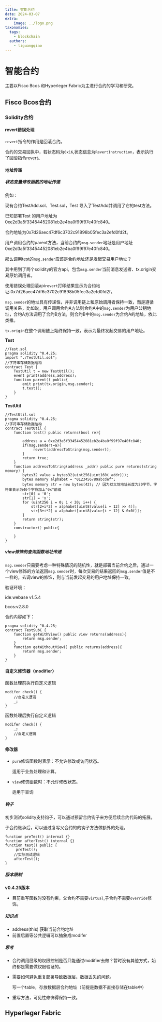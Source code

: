 ```yaml
---
title: 智能合约
date: 2024-03-07
extra:
    image: ../logo.png
taxonomies:
  tags:
    - blockchain
  authors:
    - liguangqiao
---
```


# 智能合约

主要以Fisco Bcos 和Hyperleger Fabric为主进行合约的学习和研究。

## Fisco Bcos合约

### Solidity合约

#### revert错误处理

`revert`指令的作用是回滚合约。

合约的交易回执中，若状态码为`0x16`,状态信息为`RevertInstruction`，表示执行了回滚指令revert。

#### 地址传递

##### 状态变量修改函数的地址传递

例如：

现有合约TestAdd.sol、Test.sol，Test 导入了TestAdd并调用了它的test方法。

已知部署Test 的用户地址为0xe2d3a5f33454452081eb2e4ba0f99f97e40fc840。

合约地址为0x7d26aec47df6c3702c91898b05fec3a2efd0fd2f。

用户调用合约的parent方法，当前合约的`msg.sender`地址是用户地址0xe2d3a5f33454452081eb2e4ba0f99f97e40fc840。

那么调用test的`msg.sender`应该是合约地址还是发起交易用户地址？

其中用到了两个solidity的官方api，包含`msg.sender`当前消息发送者、tx.origin交易原始调用者。

使用错误处理回滚api`revert`打印结果显示为合约地址:0x7d26aec47df6c3702c91898b05fec3a2efd0fd2f。

`msg.sender`的地址具有传递性，并非调用链上和原始调用者保持一致，而是遵循调用关系，比如说，用户调用合约A方法则合约A中的`msg.sender`为用户公钥地址，合约A方法调用了合约B方法，则合约B中的`msg.sender`为合约A的地址，依此类推。

`tx.origin`在整个调用链上始终保持一致，表示为最终发起交易的用户地址。

**Test**

```solidity
//Test.sol
pragma solidity ^0.4.25;
import "./TestUtil.sol";
//字符串存储数据结构
contract Test {
    TestUtil t = new TestUtil();
    event print(address,address);
    function parent() public{
        emit print(tx.origin,msg.sender);
        t.test();
    }
}
```

**TestUtil**

```solidity
//TestUtil.sol
pragma solidity ^0.4.25;
//字符串存储数据结构
contract TestUtil {
    function test() public returns(bool re){
        
        address a = 0xe2d3a5f33454452081eb2e4ba0f99f97e40fc840;
        if(msg.sender!=a){
             revert(addressToString(msg.sender));
        }
        return true;
    }
    function addressToString(address _addr) public pure returns(string memory) {
        bytes32 value = bytes32(uint256(uint160(_addr)));
        bytes memory alphabet = "0123456789abcdef";
        bytes memory str = new bytes(42); // 因为以太坊地址长度为20字节，字符串表示为40个字符加上"0x"前缀
        str[0] = '0';
        str[1] = 'x';
        for (uint256 i = 0; i < 20; i++) {
            str[2+i*2] = alphabet[uint8(value[i + 12] >> 4)];
            str[3+i*2] = alphabet[uint8(value[i + 12] & 0x0f)];
        }
        return string(str);
    }
    constructor() public{
        
    }
}
```

##### view修饰的查询函数地址传递

`msg.sender`只需要考虑一种特殊情况的随机性，就是部署当前合约之后，通过一个view修饰的方法返回`msg.sender`时，每次交易的结果返回的`msg.sender`值是不一样的。去调view的修饰，则与当前发起交易的用户地址保持一致。

验证环境：

ide:webase v1.5.4 

bcos:v2.8.0

合约内容如下：

```solidity
pragma solidity ^0.4.25;
contract TestSubC {
    function getWithView() public view returns(address){
        return msg.sender;
    }
    function getWithoutView() public returns(address){
        return msg.sender;
    }
}
```

#### 自定义修饰器（modifier）

函数处理前执行自定义逻辑

```solidity
modifer check() {
	//自定义逻辑
	_;
}
```

函数处理后执行自定义逻辑

```solidity
modifer check() {
	_;
	//自定义逻辑
}
```

#### 修改器

- `pure`修饰函数时表示：不允许修改或访问状态。

  适用于业务处理和计算。

- `view`修饰函数时：不允许修改状态。

  适用于查询

##### 钩子

初步测试solidity支持钩子，可以通过预留合约钩子来方便后续合约代码的拓展。

子合约继承后，可以通过复写父合约的的钩子方法做额外的处理。

```solidity
function preTest() internal {}
function afterTest() internal {}
function test() public {
	 preTest();
	//实际测试逻辑
	afterTest();
}
```

##### 版本限制

**v0.4.25版本**

- 目前重写函数时没有约束，父合约不需要`virtual`,子合约不需要`override`修饰。

##### 知识点

- address(this) 获取当前合约地址
- 前置后置等公共逻辑可以抽象成modifer

##### 思考

- 合约调用层级的权限控制是否只能通过modifier去做？暂时没有其他方式，始终都是需要做权限验证的。

- 需要如何避免重复部署导致数据层，数据丢失的问题。

  写一个table，存放数据层合约地址（前提是数据不直接存储在table中）

- 重写方法，可见性修饰得保持一致。

## Hyperleger Fabric

